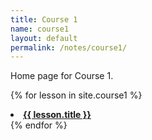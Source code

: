 ```yaml
---
title: Course 1
name: course1
layout: default
permalink: /notes/course1/
---
```

Home page for Course 1.

{% for lesson in site.course1 %}
  <li><a href="{{ lesson.permalink }}"> <strong> {{ lesson.title }} </strong></a></li>
{% endfor %}
